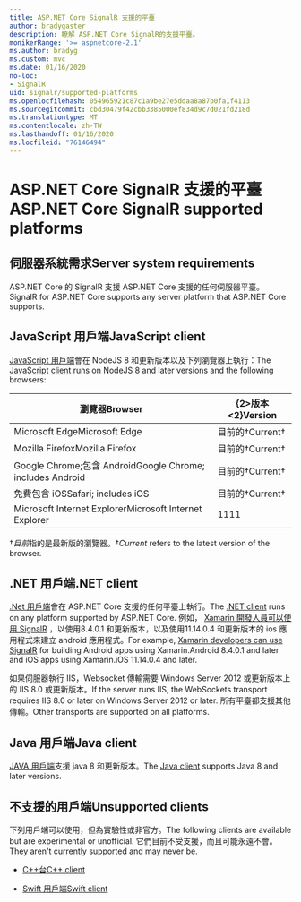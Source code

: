 ```yaml
---
title: ASP.NET Core SignalR 支援的平臺
author: bradygaster
description: 瞭解 ASP.NET Core SignalR的支援平臺。
monikerRange: '>= aspnetcore-2.1'
ms.author: bradyg
ms.custom: mvc
ms.date: 01/16/2020
no-loc:
- SignalR
uid: signalr/supported-platforms
ms.openlocfilehash: 054965921c87c1a9be27e5ddaa8a87b0fa1f4113
ms.sourcegitcommit: cbd30479f42cbb3385000ef834d9c7d021fd218d
ms.translationtype: MT
ms.contentlocale: zh-TW
ms.lasthandoff: 01/16/2020
ms.locfileid: "76146494"
---
```

# <a name="aspnet-core-opno-locsignalr-supported-platforms"></a><span data-ttu-id="7300b-103">ASP.NET Core SignalR 支援的平臺</span><span class="sxs-lookup"><span data-stu-id="7300b-103">ASP.NET Core SignalR supported platforms</span></span>

## <a name="server-system-requirements"></a><span data-ttu-id="7300b-104">伺服器系統需求</span><span class="sxs-lookup"><span data-stu-id="7300b-104">Server system requirements</span></span>

<span data-ttu-id="7300b-105">ASP.NET Core 的 SignalR 支援 ASP.NET Core 支援的任何伺服器平臺。</span><span class="sxs-lookup"><span data-stu-id="7300b-105">SignalR for ASP.NET Core supports any server platform that ASP.NET Core supports.</span></span>

## <a name="javascript-client"></a><span data-ttu-id="7300b-106">JavaScript 用戶端</span><span class="sxs-lookup"><span data-stu-id="7300b-106">JavaScript client</span></span>

<span data-ttu-id="7300b-107">[JavaScript 用戶端](xref:signalr/javascript-client)會在 NodeJS 8 和更新版本以及下列瀏覽器上執行：</span><span class="sxs-lookup"><span data-stu-id="7300b-107">The [JavaScript client](xref:signalr/javascript-client) runs on NodeJS 8 and later versions and the following browsers:</span></span>

| <span data-ttu-id="7300b-108">瀏覽器</span><span class="sxs-lookup"><span data-stu-id="7300b-108">Browser</span></span>                         | <span data-ttu-id="7300b-109">{2&gt;版本&lt;2}</span><span class="sxs-lookup"><span data-stu-id="7300b-109">Version</span></span>         |
| ------------------------------- | --------------- |
| <span data-ttu-id="7300b-110">Microsoft Edge</span><span class="sxs-lookup"><span data-stu-id="7300b-110">Microsoft Edge</span></span>                  | <span data-ttu-id="7300b-111">目前的&dagger;</span><span class="sxs-lookup"><span data-stu-id="7300b-111">Current&dagger;</span></span> |
| <span data-ttu-id="7300b-112">Mozilla Firefox</span><span class="sxs-lookup"><span data-stu-id="7300b-112">Mozilla Firefox</span></span>                 | <span data-ttu-id="7300b-113">目前的&dagger;</span><span class="sxs-lookup"><span data-stu-id="7300b-113">Current&dagger;</span></span> |
| <span data-ttu-id="7300b-114">Google Chrome;包含 Android</span><span class="sxs-lookup"><span data-stu-id="7300b-114">Google Chrome; includes Android</span></span> | <span data-ttu-id="7300b-115">目前的&dagger;</span><span class="sxs-lookup"><span data-stu-id="7300b-115">Current&dagger;</span></span> |
| <span data-ttu-id="7300b-116">免費包含 iOS</span><span class="sxs-lookup"><span data-stu-id="7300b-116">Safari; includes iOS</span></span>            | <span data-ttu-id="7300b-117">目前的&dagger;</span><span class="sxs-lookup"><span data-stu-id="7300b-117">Current&dagger;</span></span> |
| <span data-ttu-id="7300b-118">Microsoft Internet Explorer</span><span class="sxs-lookup"><span data-stu-id="7300b-118">Microsoft Internet Explorer</span></span>     | <span data-ttu-id="7300b-119">11</span><span class="sxs-lookup"><span data-stu-id="7300b-119">11</span></span>              |

<span data-ttu-id="7300b-120">&dagger;*目前*指的是最新版的瀏覽器。</span><span class="sxs-lookup"><span data-stu-id="7300b-120">&dagger;*Current* refers to the latest version of the browser.</span></span>

## <a name="net-client"></a><span data-ttu-id="7300b-121">.NET 用戶端</span><span class="sxs-lookup"><span data-stu-id="7300b-121">.NET client</span></span>

<span data-ttu-id="7300b-122">[.Net 用戶端](xref:signalr/dotnet-client)會在 ASP.NET Core 支援的任何平臺上執行。</span><span class="sxs-lookup"><span data-stu-id="7300b-122">The [.NET client](xref:signalr/dotnet-client) runs on any platform supported by ASP.NET Core.</span></span> <span data-ttu-id="7300b-123">例如， [Xamarin 開發人員可以使用 SignalR](https://github.com/aspnet/Announcements/issues/305) ，以使用8.4.0.1 和更新版本，以及使用11.14.0.4 和更新版本的 ios 應用程式來建立 android 應用程式。</span><span class="sxs-lookup"><span data-stu-id="7300b-123">For example, [Xamarin developers can use SignalR](https://github.com/aspnet/Announcements/issues/305) for building Android apps using Xamarin.Android 8.4.0.1 and later and iOS apps using Xamarin.iOS 11.14.0.4 and later.</span></span>

<span data-ttu-id="7300b-124">如果伺服器執行 IIS，Websocket 傳輸需要 Windows Server 2012 或更新版本上的 IIS 8.0 或更新版本。</span><span class="sxs-lookup"><span data-stu-id="7300b-124">If the server runs IIS, the WebSockets transport requires IIS 8.0 or later on Windows Server 2012 or later.</span></span> <span data-ttu-id="7300b-125">所有平臺都支援其他傳輸。</span><span class="sxs-lookup"><span data-stu-id="7300b-125">Other transports are supported on all platforms.</span></span>

## <a name="java-client"></a><span data-ttu-id="7300b-126">Java 用戶端</span><span class="sxs-lookup"><span data-stu-id="7300b-126">Java client</span></span>

<span data-ttu-id="7300b-127">[JAVA 用戶端](xref:signalr/java-client)支援 java 8 和更新版本。</span><span class="sxs-lookup"><span data-stu-id="7300b-127">The [Java client](xref:signalr/java-client) supports Java 8 and later versions.</span></span>

## <a name="unsupported-clients"></a><span data-ttu-id="7300b-128">不支援的用戶端</span><span class="sxs-lookup"><span data-stu-id="7300b-128">Unsupported clients</span></span>

<span data-ttu-id="7300b-129">下列用戶端可以使用，但為實驗性或非官方。</span><span class="sxs-lookup"><span data-stu-id="7300b-129">The following clients are available but are experimental or unofficial.</span></span> <span data-ttu-id="7300b-130">它們目前不受支援，而且可能永遠不會。</span><span class="sxs-lookup"><span data-stu-id="7300b-130">They aren't currently supported and may never be.</span></span>

* <span data-ttu-id="7300b-131">[C++台](https://github.com/aspnet/SignalR-Client-Cpp)</span><span class="sxs-lookup"><span data-stu-id="7300b-131">[C++ client](https://github.com/aspnet/SignalR-Client-Cpp)</span></span>

* <span data-ttu-id="7300b-132">[Swift 用戶端](https://github.com/moozzyk/SignalR-Client-Swift)</span><span class="sxs-lookup"><span data-stu-id="7300b-132">[Swift client](https://github.com/moozzyk/SignalR-Client-Swift)</span></span>
